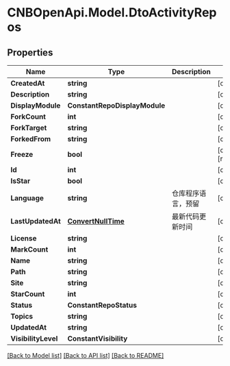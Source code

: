 # CNBOpenApi.Model.DtoActivityRepos

## Properties

Name | Type | Description | Notes
------------ | ------------- | ------------- | -------------
**CreatedAt** | **string** |  | [optional] 
**Description** | **string** |  | [optional] 
**DisplayModule** | **ConstantRepoDisplayModule** |  | [optional] 
**ForkCount** | **int** |  | [optional] 
**ForkTarget** | **string** |  | [optional] 
**ForkedFrom** | **string** |  | [optional] 
**Freeze** | **bool** |  | [optional] [readonly] 
**Id** | **int** |  | [optional] 
**IsStar** | **bool** |  | [optional] 
**Language** | **string** | 仓库程序语言，预留 | [optional] 
**LastUpdatedAt** | [**ConvertNullTime**](ConvertNullTime.md) | 最新代码更新时间 | [optional] 
**License** | **string** |  | [optional] 
**MarkCount** | **int** |  | [optional] 
**Name** | **string** |  | [optional] 
**Path** | **string** |  | [optional] 
**Site** | **string** |  | [optional] 
**StarCount** | **int** |  | [optional] 
**Status** | **ConstantRepoStatus** |  | [optional] 
**Topics** | **string** |  | [optional] 
**UpdatedAt** | **string** |  | [optional] 
**VisibilityLevel** | **ConstantVisibility** |  | [optional] 

[[Back to Model list]](../../README.md#documentation-for-models) [[Back to API list]](../../README.md#documentation-for-api-endpoints) [[Back to README]](../../README.md)

